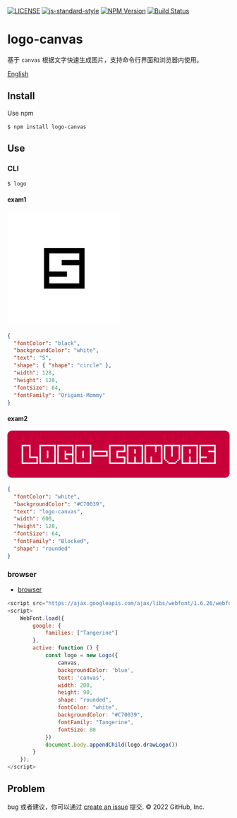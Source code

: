 [![LICENSE](https://img.shields.io/github/license/halodong/logo-canvas?style=flat-square)](./LICENSE)
[![js-standard-style](https://img.shields.io/badge/code%20style-standard-brightgreen.svg?style=flat-square)](https://github.com/karma-runner/karma-coverage)
[![NPM Version](https://img.shields.io/npm/v/logo-canvas.svg)](npm-url)
[![Build Status](https://app.travis-ci.com/halodong/logo-canvas.svg?branch=main)](https://www.travis-ci.com)

[npm-url]: https://npmjs.org/package/logo-canvas
# logo-canvas
基于 `canvas` 根据文字快速生成图片，支持命令行界面和浏览器内使用。

[English](https://github.com/halodong/logo-canvas/blob/main/README.md)

## Install

Use npm
```
$ npm install logo-canvas
```

## Use
### CLI
```
$ logo
```
#### exam1
![exam1.png](./examples/exam1.png)
```json
{
  "fontColor": "black",
  "backgroundColor": "white",
  "text": "S",
  "shape": { "shape": "circle" },
  "width": 128,
  "height": 128,
  "fontSize": 64,
  "fontFamily": "Origami-Mommy"
}
```
#### exam2
![exam2.png](./examples/exam2.png)
```json
{
  "fontColor": "white",
  "backgroundColor": "#C70039",
  "text": "logo-canvas",
  "width": 600,
  "height": 128,
  "fontSize": 64,
  "fontFamily": "Blocked",
  "shape": "rounded"
}

```
### browser
- [browser](./examples/default.html)
```js
<script src="https://ajax.googleapis.com/ajax/libs/webfont/1.6.26/webfont.js"></script>
<script>
    WebFont.load({
        google: {
            families: ["Tangerine"]
        },
        active: function () {
            const logo = new Logo({
                canvas,
                backgroundColor: 'blue',
                text: 'canvas',
                width: 200,
                height: 90,
                shape: "rounded",
                fontColor: "white",
                backgroundColor: "#C70039",
                fontFamily: "Tangerine",
                fontSize: 80
            })
            document.body.appendChild(logo.drawLogo())
        }
    });
</script>
```

## Problem
bug 或者建议，你可以通过 [create an issue](https://github.com/halodong/logo-canvas/issues/new) 提交.
© 2022 GitHub, Inc.
